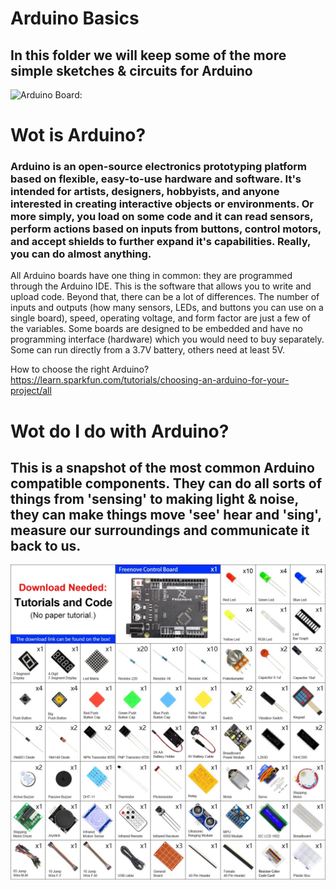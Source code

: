 # Arduino Basics
## In this folder we will keep some of the more simple sketches & circuits for Arduino
![Arduino Board:](../_images/Arduino_UNO_board.JPG)

# Wot is Arduino?
### Arduino is an open-source electronics prototyping platform based on flexible, easy-to-use hardware and software. It's intended for artists, designers, hobbyists, and anyone interested in creating interactive objects or environments. Or more simply, you load on some code and it can read sensors, perform actions based on inputs from buttons, control motors, and accept shields to further expand it's capabilities. Really, you can do almost anything.

All Arduino boards have one thing in common: they are programmed through the Arduino IDE. This is the software that allows you to write and upload code. Beyond that, there can be a lot of differences. The number of inputs and outputs (how many sensors, LEDs, and buttons you can use on a single board), speed, operating voltage, and form factor are just a few of the variables. Some boards are designed to be embedded and have no programming interface (hardware) which you would need to buy separately. Some can run directly from a 3.7V battery, others need at least 5V.

How to choose the right Arduino?	https://learn.sparkfun.com/tutorials/choosing-an-arduino-for-your-project/all
# Wot do I do with Arduino?
## This is a snapshot of the most common Arduino compatible components. They can do all sorts of things from 'sensing' to making light & noise, they can make things move 'see' hear and 'sing', measure our surroundings and communicate it back to us.
![Arduino compatible components many of these are in your starter kit:](81SYbC8dJ7L._AC_SL1500_.jpg)
